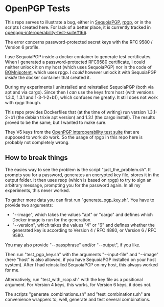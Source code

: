 # OpenPGP Tests

This repo serves to illustrate a bug, either in [SequoiaPGP](https://crates.io/crates/sequoia-sq), [rpgp](https://crates.io/crates/pgp), or in the scripts I created here. For lack of a better place, it is currently tracked in [openpgp-interoperability-test-suite#166](https://gitlab.com/sequoia-pgp/openpgp-interoperability-test-suite/-/issues/166).

The error concerns password-protected secret keys with the RFC 9580 / Version 6 profile.

I use SequoiaPGP inside a docker container to generate test certificates. When I generated a password-protected RFC9580 certificate, I could neither unlock it on my host (which uses SequoiaPGP) nor in the code of [BOMnipotent](https://www.bomnipotent.de), which uses rpgp. I *could* however unlock it with SequoiaPGP *inside* the docker container that created it.

During my experiments I uninstalled and reinstalled SequoiaPGP (both via apt and via cargo). Since then I *can* use the keys from host (with versions 1.3.0, 1.3.1 and 1-3-1-2+b1), which confuses me greatly. It still does not work with rpgp though.

This repo provides Dockerfiles that (at the time of writing) run version 1.3.1-2+b1 (the debian trixie apt version) and 1.3.1 (the cargo install). The results proved to be the same, but I wanted to make sure.

They V6 keys from the [OpenPGP interoperability test suite](https://sequoia-pgp.gitlab.io/openpgp-interoperability-test-suite/results.html#Encrypted_keys) that are supposed to work *do* work. So the usage of rpgp in this repo here is probably not completely wrong.

## How to break things

The easies way to see the problem is the script "just_the_problem.sh". It prompts you for a password, generates an encrypted key file, stores it in the output folder. It then uses rsop (which is based on rpgp) to try to sign an arbitrary message, prompting you for the password again. In all my experiments, this never worked.

To gather more data you can first run "generate_pgp_key.sh". You have to provide two arguments:
- "--image", which takes the values "apt" or "cargo" and defines which Docker image is run for the generation.
- "--version", which takes the values "4" or "6" and defines whether the generated key is according to Version 4 / RFC 4880, or Version 6 / RFC 9580.

You may also provide "--passphrase" and/or "--output", if you like.

Then run "test_pgp_key.sh" with the arguments "--input-file" and "--image" (here "host" is also allowed, if you have SequoiaPGP installed on your host system). After I had reinstalled SequoiaPGP on my host, this always worked for me.

Alternatively, run "test_with_rsop.sh" with the key file as a positional argument. For Version 4 keys, this works, for Version 6 keys, it does not.

The scripts "generate_combinations.sh" and "test_combinations.sh" are convenience wrappers to, well, generate and test several combinations.
